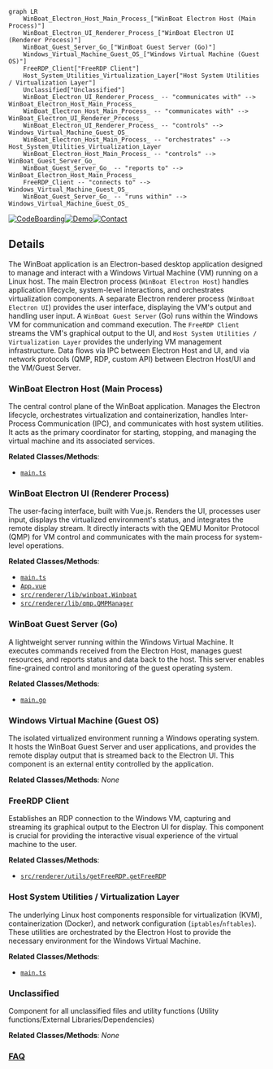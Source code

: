 ```mermaid
graph LR
    WinBoat_Electron_Host_Main_Process_["WinBoat Electron Host (Main Process)"]
    WinBoat_Electron_UI_Renderer_Process_["WinBoat Electron UI (Renderer Process)"]
    WinBoat_Guest_Server_Go_["WinBoat Guest Server (Go)"]
    Windows_Virtual_Machine_Guest_OS_["Windows Virtual Machine (Guest OS)"]
    FreeRDP_Client["FreeRDP Client"]
    Host_System_Utilities_Virtualization_Layer["Host System Utilities / Virtualization Layer"]
    Unclassified["Unclassified"]
    WinBoat_Electron_UI_Renderer_Process_ -- "communicates with" --> WinBoat_Electron_Host_Main_Process_
    WinBoat_Electron_Host_Main_Process_ -- "communicates with" --> WinBoat_Electron_UI_Renderer_Process_
    WinBoat_Electron_UI_Renderer_Process_ -- "controls" --> Windows_Virtual_Machine_Guest_OS_
    WinBoat_Electron_Host_Main_Process_ -- "orchestrates" --> Host_System_Utilities_Virtualization_Layer
    WinBoat_Electron_Host_Main_Process_ -- "controls" --> WinBoat_Guest_Server_Go_
    WinBoat_Guest_Server_Go_ -- "reports to" --> WinBoat_Electron_Host_Main_Process_
    FreeRDP_Client -- "connects to" --> Windows_Virtual_Machine_Guest_OS_
    WinBoat_Guest_Server_Go_ -- "runs within" --> Windows_Virtual_Machine_Guest_OS_
```

[![CodeBoarding](https://img.shields.io/badge/Generated%20by-CodeBoarding-9cf?style=flat-square)](https://github.com/CodeBoarding/CodeBoarding)[![Demo](https://img.shields.io/badge/Try%20our-Demo-blue?style=flat-square)](https://www.codeboarding.org/diagrams)[![Contact](https://img.shields.io/badge/Contact%20us%20-%20contact@codeboarding.org-lightgrey?style=flat-square)](mailto:contact@codeboarding.org)

## Details

The WinBoat application is an Electron-based desktop application designed to manage and interact with a Windows Virtual Machine (VM) running on a Linux host. The main Electron process (`WinBoat Electron Host`) handles application lifecycle, system-level interactions, and orchestrates virtualization components. A separate Electron renderer process (`WinBoat Electron UI`) provides the user interface, displaying the VM's output and handling user input. A `WinBoat Guest Server` (Go) runs within the Windows VM for communication and command execution. The `FreeRDP Client` streams the VM's graphical output to the UI, and `Host System Utilities / Virtualization Layer` provides the underlying VM management infrastructure. Data flows via IPC between Electron Host and UI, and via network protocols (QMP, RDP, custom API) between Electron Host/UI and the VM/Guest Server.

### WinBoat Electron Host (Main Process)
The central control plane of the WinBoat application. Manages the Electron lifecycle, orchestrates virtualization and containerization, handles Inter-Process Communication (IPC), and communicates with host system utilities. It acts as the primary coordinator for starting, stopping, and managing the virtual machine and its associated services.


**Related Classes/Methods**:

- <a href="https://github.com/TibixDev/winboat/blob/main/src/main/main.ts" target="_blank" rel="noopener noreferrer">`main.ts`</a>


### WinBoat Electron UI (Renderer Process)
The user-facing interface, built with Vue.js. Renders the UI, processes user input, displays the virtualized environment's status, and integrates the remote display stream. It directly interacts with the QEMU Monitor Protocol (QMP) for VM control and communicates with the main process for system-level operations.


**Related Classes/Methods**:

- <a href="https://github.com/TibixDev/winboat/blob/main/src/renderer/main.ts" target="_blank" rel="noopener noreferrer">`main.ts`</a>
- <a href="https://github.com/TibixDev/winboat/blob/main/src/renderer/App.vue" target="_blank" rel="noopener noreferrer">`App.vue`</a>
- <a href="https://github.com/TibixDev/winboat/blob/main/src/renderer/lib/winboat.ts" target="_blank" rel="noopener noreferrer">`src/renderer/lib/winboat.Winboat`</a>
- <a href="https://github.com/TibixDev/winboat/blob/main/src/renderer/lib/qmp.ts" target="_blank" rel="noopener noreferrer">`src/renderer/lib/qmp.QMPManager`</a>


### WinBoat Guest Server (Go)
A lightweight server running within the Windows Virtual Machine. It executes commands received from the Electron Host, manages guest resources, and reports status and data back to the host. This server enables fine-grained control and monitoring of the guest operating system.


**Related Classes/Methods**:

- <a href="https://github.com/TibixDev/winboat/blob/main/guest_server/main.go" target="_blank" rel="noopener noreferrer">`main.go`</a>


### Windows Virtual Machine (Guest OS)
The isolated virtualized environment running a Windows operating system. It hosts the WinBoat Guest Server and user applications, and provides the remote display output that is streamed back to the Electron UI. This component is an external entity controlled by the application.


**Related Classes/Methods**: _None_

### FreeRDP Client
Establishes an RDP connection to the Windows VM, capturing and streaming its graphical output to the Electron UI for display. This component is crucial for providing the interactive visual experience of the virtual machine to the user.


**Related Classes/Methods**:

- <a href="https://github.com/TibixDev/winboat/blob/main/src/renderer/utils/getFreeRDP.ts" target="_blank" rel="noopener noreferrer">`src/renderer/utils/getFreeRDP.getFreeRDP`</a>


### Host System Utilities / Virtualization Layer
The underlying Linux host components responsible for virtualization (KVM), containerization (Docker), and network configuration (`iptables`/`nftables`). These utilities are orchestrated by the Electron Host to provide the necessary environment for the Windows Virtual Machine.


**Related Classes/Methods**:

- <a href="https://github.com/TibixDev/winboat/blob/main/src/main/main.ts" target="_blank" rel="noopener noreferrer">`main.ts`</a>


### Unclassified
Component for all unclassified files and utility functions (Utility functions/External Libraries/Dependencies)


**Related Classes/Methods**: _None_



### [FAQ](https://github.com/CodeBoarding/GeneratedOnBoardings/tree/main?tab=readme-ov-file#faq)